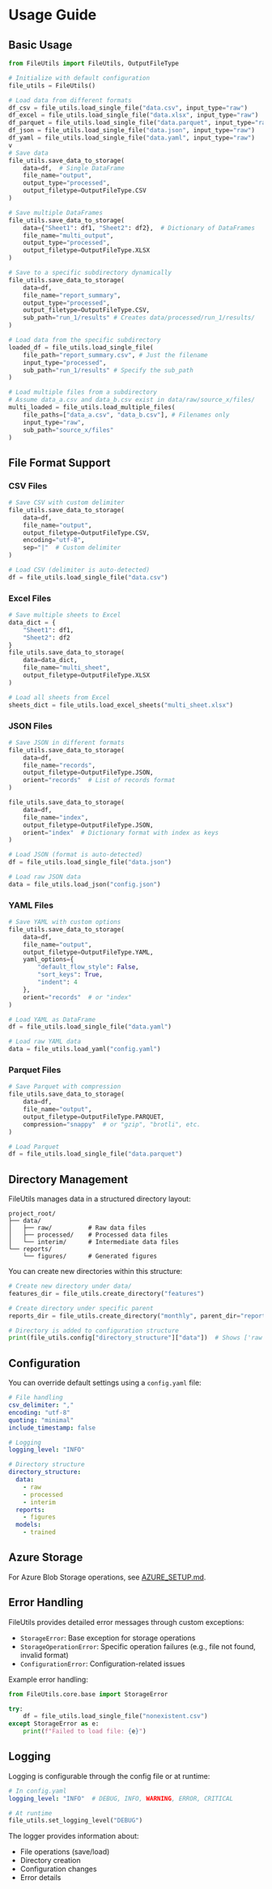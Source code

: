# Usage Guide

## Basic Usage

```python
from FileUtils import FileUtils, OutputFileType

# Initialize with default configuration
file_utils = FileUtils()

# Load data from different formats
df_csv = file_utils.load_single_file("data.csv", input_type="raw")
df_excel = file_utils.load_single_file("data.xlsx", input_type="raw")
df_parquet = file_utils.load_single_file("data.parquet", input_type="raw")
df_json = file_utils.load_single_file("data.json", input_type="raw")
df_yaml = file_utils.load_single_file("data.yaml", input_type="raw")
v
# Save data
file_utils.save_data_to_storage(
    data=df,  # Single DataFrame
    file_name="output",
    output_type="processed",
    output_filetype=OutputFileType.CSV
)

# Save multiple DataFrames
file_utils.save_data_to_storage(
    data={"Sheet1": df1, "Sheet2": df2},  # Dictionary of DataFrames
    file_name="multi_output",
    output_type="processed",
    output_filetype=OutputFileType.XLSX
)

# Save to a specific subdirectory dynamically
file_utils.save_data_to_storage(
    data=df,
    file_name="report_summary",
    output_type="processed",
    output_filetype=OutputFileType.CSV,
    sub_path="run_1/results" # Creates data/processed/run_1/results/
)

# Load data from the specific subdirectory
loaded_df = file_utils.load_single_file(
    file_path="report_summary.csv", # Just the filename
    input_type="processed",
    sub_path="run_1/results" # Specify the sub_path
)

# Load multiple files from a subdirectory
# Assume data_a.csv and data_b.csv exist in data/raw/source_x/files/
multi_loaded = file_utils.load_multiple_files(
    file_paths=["data_a.csv", "data_b.csv"], # Filenames only
    input_type="raw",
    sub_path="source_x/files"
)
```

## File Format Support

### CSV Files
```python
# Save CSV with custom delimiter
file_utils.save_data_to_storage(
    data=df,
    file_name="output",
    output_filetype=OutputFileType.CSV,
    encoding="utf-8",
    sep="|"  # Custom delimiter
)

# Load CSV (delimiter is auto-detected)
df = file_utils.load_single_file("data.csv")
```

### Excel Files
```python
# Save multiple sheets to Excel
data_dict = {
    "Sheet1": df1,
    "Sheet2": df2
}
file_utils.save_data_to_storage(
    data=data_dict,
    file_name="multi_sheet",
    output_filetype=OutputFileType.XLSX
)

# Load all sheets from Excel
sheets_dict = file_utils.load_excel_sheets("multi_sheet.xlsx")
```

### JSON Files
```python
# Save JSON in different formats
file_utils.save_data_to_storage(
    data=df,
    file_name="records",
    output_filetype=OutputFileType.JSON,
    orient="records"  # List of records format
)

file_utils.save_data_to_storage(
    data=df,
    file_name="index",
    output_filetype=OutputFileType.JSON,
    orient="index"  # Dictionary format with index as keys
)

# Load JSON (format is auto-detected)
df = file_utils.load_single_file("data.json")

# Load raw JSON data
data = file_utils.load_json("config.json")
```

### YAML Files
```python
# Save YAML with custom options
file_utils.save_data_to_storage(
    data=df,
    file_name="output",
    output_filetype=OutputFileType.YAML,
    yaml_options={
        "default_flow_style": False,
        "sort_keys": True,
        "indent": 4
    },
    orient="records"  # or "index"
)

# Load YAML as DataFrame
df = file_utils.load_single_file("data.yaml")

# Load raw YAML data
data = file_utils.load_yaml("config.yaml")
```

### Parquet Files
```python
# Save Parquet with compression
file_utils.save_data_to_storage(
    data=df,
    file_name="output",
    output_filetype=OutputFileType.PARQUET,
    compression="snappy"  # or "gzip", "brotli", etc.
)

# Load Parquet
df = file_utils.load_single_file("data.parquet")
```

## Directory Management

FileUtils manages data in a structured directory layout:
```
project_root/
├── data/
│   ├── raw/          # Raw data files
│   ├── processed/    # Processed data files
│   └── interim/      # Intermediate data files
└── reports/
    └── figures/      # Generated figures
```

You can create new directories within this structure:

```python
# Create new directory under data/
features_dir = file_utils.create_directory("features")

# Create directory under specific parent
reports_dir = file_utils.create_directory("monthly", parent_dir="reports")

# Directory is added to configuration structure
print(file_utils.config["directory_structure"]["data"])  # Shows ['raw', 'processed', 'interim', 'features']
```

## Configuration

You can override default settings using a `config.yaml` file:

```yaml
# File handling
csv_delimiter: ","
encoding: "utf-8"
quoting: "minimal"
include_timestamp: false

# Logging
logging_level: "INFO"

# Directory structure
directory_structure:
  data:
    - raw
    - processed
    - interim
  reports:
    - figures
  models:
    - trained
```

## Azure Storage

For Azure Blob Storage operations, see [AZURE_SETUP.md](AZURE_SETUP.md).

## Error Handling

FileUtils provides detailed error messages through custom exceptions:
- `StorageError`: Base exception for storage operations
- `StorageOperationError`: Specific operation failures (e.g., file not found, invalid format)
- `ConfigurationError`: Configuration-related issues

Example error handling:
```python
from FileUtils.core.base import StorageError

try:
    df = file_utils.load_single_file("nonexistent.csv")
except StorageError as e:
    print(f"Failed to load file: {e}")
```

## Logging

Logging is configurable through the config file or at runtime:
```yaml
# In config.yaml
logging_level: "INFO"  # DEBUG, INFO, WARNING, ERROR, CRITICAL
```

```python
# At runtime
file_utils.set_logging_level("DEBUG")
```

The logger provides information about:
- File operations (save/load)
- Directory creation
- Configuration changes
- Error details